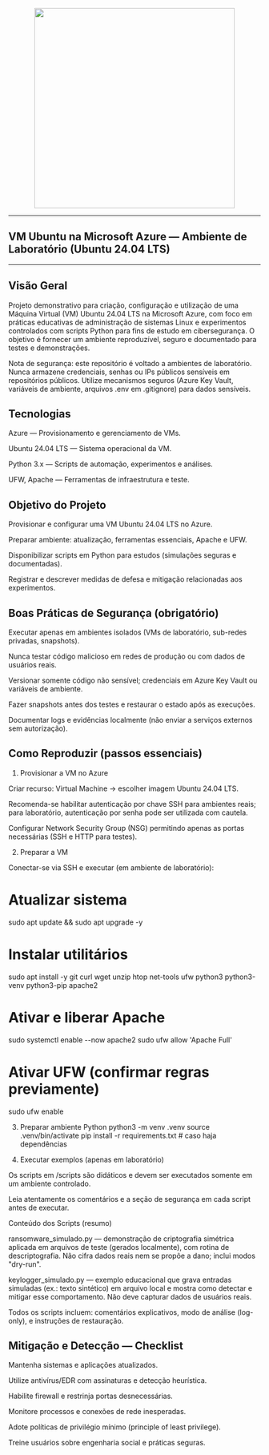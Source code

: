 <p align="center">
  <a href="https://skillicons.dev">
    <img src="https://skillicons.dev/icons?i=azure,linux" width="400" />
  </a>
</p>

---
## VM Ubuntu na Microsoft Azure — Ambiente de Laboratório (Ubuntu 24.04 LTS)
---
## Visão Geral

Projeto demonstrativo para criação, configuração e utilização de uma Máquina Virtual (VM) Ubuntu 24.04 LTS na Microsoft Azure, com foco em práticas educativas de administração de sistemas Linux e experimentos controlados com scripts Python para fins de estudo em cibersegurança. O objetivo é fornecer um ambiente reproduzível, seguro e documentado para testes e demonstrações.

Nota de segurança: este repositório é voltado a ambientes de laboratório. Nunca armazene credenciais, senhas ou IPs públicos sensíveis em repositórios públicos. Utilize mecanismos seguros (Azure Key Vault, variáveis de ambiente, arquivos .env em .gitignore) para dados sensíveis.

## Tecnologias

Azure — Provisionamento e gerenciamento de VMs.

Ubuntu 24.04 LTS — Sistema operacional da VM.

Python 3.x — Scripts de automação, experimentos e análises.

UFW, Apache — Ferramentas de infraestrutura e teste.

## Objetivo do Projeto

Provisionar e configurar uma VM Ubuntu 24.04 LTS no Azure.

Preparar ambiente: atualização, ferramentas essenciais, Apache e UFW.

Disponibilizar scripts em Python para estudos (simulações seguras e documentadas).

Registrar e descrever medidas de defesa e mitigação relacionadas aos experimentos.

## Boas Práticas de Segurança (obrigatório)

Executar apenas em ambientes isolados (VMs de laboratório, sub-redes privadas, snapshots).

Nunca testar código malicioso em redes de produção ou com dados de usuários reais.

Versionar somente código não sensível; credenciais em Azure Key Vault ou variáveis de ambiente.

Fazer snapshots antes dos testes e restaurar o estado após as execuções.

Documentar logs e evidências localmente (não enviar a serviços externos sem autorização).

## Como Reproduzir (passos essenciais)
1. Provisionar a VM no Azure

Criar recurso: Virtual Machine → escolher imagem Ubuntu 24.04 LTS.

Recomenda-se habilitar autenticação por chave SSH para ambientes reais; para laboratório, autenticação por senha pode ser utilizada com cautela.

Configurar Network Security Group (NSG) permitindo apenas as portas necessárias (SSH e HTTP para testes).

2. Preparar a VM

Conectar-se via SSH e executar (em ambiente de laboratório):
# Atualizar sistema
sudo apt update && sudo apt upgrade -y


# Instalar utilitários
sudo apt install -y git curl wget unzip htop net-tools ufw python3 python3-venv python3-pip apache2


# Ativar e liberar Apache
sudo systemctl enable --now apache2
sudo ufw allow 'Apache Full'


# Ativar UFW (confirmar regras previamente)
sudo ufw enable

3. Preparar ambiente Python
python3 -m venv .venv
source .venv/bin/activate
pip install -r requirements.txt # caso haja dependências

4. Executar exemplos (apenas em laboratório)

Os scripts em /scripts são didáticos e devem ser executados somente em um ambiente controlado.

Leia atentamente os comentários e a seção de segurança em cada script antes de executar.

Conteúdo dos Scripts (resumo)

ransomware_simulado.py — demonstração de criptografia simétrica aplicada em arquivos de teste (gerados localmente), com rotina de descriptografia. Não cifra dados reais nem se propõe a dano; inclui modos "dry-run".

keylogger_simulado.py — exemplo educacional que grava entradas simuladas (ex.: texto sintético) em arquivo local e mostra como detectar e mitigar esse comportamento. Não deve capturar dados de usuários reais.

Todos os scripts incluem: comentários explicativos, modo de análise (log-only), e instruções de restauração.

## Mitigação e Detecção — Checklist

Mantenha sistemas e aplicações atualizados.

Utilize antivírus/EDR com assinaturas e detecção heurística.

Habilite firewall e restrinja portas desnecessárias.

Monitore processos e conexões de rede inesperadas.

Adote políticas de privilégio mínimo (principle of least privilege).

Treine usuários sobre engenharia social e práticas seguras. 

